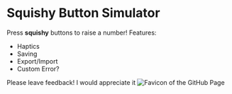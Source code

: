 # Squishy Button Simulator

Press **squishy** buttons to raise a number!
Features:
- Haptics
- Saving
- Export/Import
- Custom Error?

Please leave feedback!
I would appreciate it
![Favicon of the GitHub Page](https://your-random-one.github.io/favicon.png)
